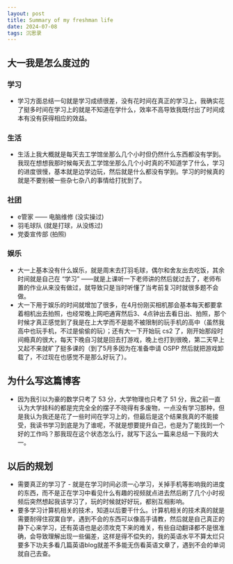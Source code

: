 ```yaml
---
layout: post
title: Summary of my freshman life
date: 2024-07-08
tags: 沉思录
---
```


## 大一我是怎么度过的

### 学习

- 学习方面总结一句就是学习成绩很差，没有花时间在真正的学习上，我确实花了挺多时间在学习上的就是不知道在学什么，效率不高导致我既付出了时间成本有没有获得相应的效益。

### 生活

- 生活上我大概就是每天去工学馆坐那么几个小时但仍然什么东西都没有学到。我现在想想我那时候每天去工学馆坐那么几个小时真的不知道学了什么，学习的进度很慢，基本就是边学边玩，然后就是什么都没有学到。学习的时候真的就是不要别被一些杂七杂八的事情给打扰到了。

### 社团

- e管家 —— 电脑维修 (没实操过)
- 羽毛球队 (就是打球，从没练过)
- 党委宣传部 (拍照)

### 娱乐

- 大一上基本没有什么娱乐，就是周末去打羽毛球，偶尔和舍友出去吃饭，其余时间就是自己在 “学习” ——就是上课听一下老师讲的然后就过去了，老师布置的作业从来没有做过，就导致只是当时听懂了当考前复习时就很多题不会做。
- 大一下用于娱乐的时间就增加了很多，在4月份刚买相机那会基本每天都要拿着相机出去拍照，也经常晚上网吧通宵然后3、4点钟出去看日出、拍照，那个时候才真正感觉到了我是在上大学而不是能不被限制的玩手机的高中（虽然我高中也玩手机，不过是偷偷的玩）；还有大一下开始玩 cs2 了，刚开始那段时间瘾真的很大，每天下晚自习就是回去打游戏，晚上也打到很晚，第二天早上又起不来就旷了挺多课的（到了5月多因为在准备申请 OSPP 然后就把游戏卸载了，不过现在也感觉不是那么好玩了）。

## 为什么写这篇博客

- 因为我引以为豪的数学只考了 53 分，大学物理也只考了 51 分，我之前一直认为大学挂科的都是完完全全的摆子不晓得有多废物，一点没有学习那种，但是我认为我还是花了一些时间在学习上的，但最后是这个结果我真的不能接受，我读书学习到底是为了谁呢，不就是想要提升自己，也是为了能找到一个好的工作吗？那我现在这个状态怎么行，就写下这么一篇来总结一下我的大一。

## 以后的规划

- 需要真正的学习了 - 就是在学习时间必须一心学习，关掉手机等影响我的进度的东西，而不是正在学习中看见什么有趣的视频就点进去然后刷了几个小时视频后突然想起我该学习了，玩的时候就好好玩，都别互相影响。
- 要多学习计算机相关的技术，知道以后要干什么。计算机相关的技术真的就是需要耐得住寂寞自学，遇到不会的东西可以像高手请教，然后就是自己真正的静下心来学习，还有英语也是必须攻克下来的难关，有些自动翻译都不是很准确，会导致理解出现一些偏差，这样是得不偿失的，我的英语水平不算太烂只要多下功夫多看几篇英语blog就差不多能无伤看英语文章了，遇到不会的单词就自己去查。

